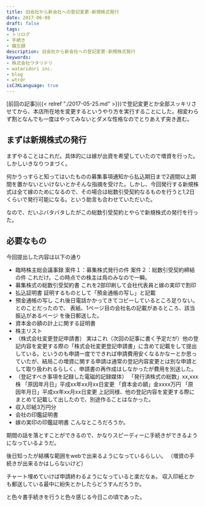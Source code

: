 ```yaml
---
title: 旧会社から新会社への登記変更-新規株式発行
date: 2017-06-08
draft: false
tags:
- トリログ
- 手続き
- 備忘録
description: 旧会社から新会社への登記変更-新規株式発行
keywords:
- 株式会社ワタリドリ
- wataridori inc.
- blog
- wtrdr
isCJKLanguage: true
---
```

[前回の記事]({{< relref "./2017-05-25.md" >}})で登記変更とか全部スッキリさせてから、本店所在地を変更するというやり方を実行することにした。相変わらず割となんでも一度はやってみないとダメな性格なのでとりあえず突き進む。
## まずは新規株式の発行
まずやることはこれだ。具体的には嫁が出資を希望していたので増資を行った。
しかしいきなりつまづく。

何かうっすらと知ってはいたものの募集事項通知から払込期日まで2週間以上期間を置かないといけないとかそんな指摘を受けた。しかし、今回発行する新規株式は全て嫁のためになるので、その場合は総数引受契約なるものを行うと1,2日くらいで発行可能になる。という助言も合わせていただいた。

なので、だいぶバタバタしたがこの総数引受契約とやらで新規株式の発行を行った。

## 必要なもの
今回提出した内容は以下の通り

- 臨時株主総会議事録
      案件１：募集株式発行の件
      案件２：総数引受契約締結の件
      これだけ。この時点での株主は鳥のみなので一瞬。
- 募集株式の総数引受契約書
      これを2部印刷して会社代表員と嫁の実印で割印
- 払込証明書
      証明するものとして「預金通帳の写し」と記載
- 預金通帳の写し
      これ後日電話かかってきてコピーしているところ足りない。とのことだったので、
      表紙、1ページ目の会社名の記載があるところ、該当振込があるページ
      を後日郵送した。
- 資本金の額の計上に関する証明書
- 株主リスト
- （株式会社変更登記申請書）
      実はこれ（次回の記事に書く予定だが）他の登記内容を変更する際の「株式会社変更登記申請書」に含めて記載をして提出している。というのも申請一度でできれば申請費用安くなるかなーとか思っていたが、結局この増資に関する申請は通常の登記内容変更とは別な申請として取り扱われるらしく、申請書の再作成はしなかったが費用を別送した。
- （登記すべき事項を記録した電磁的記録媒体）
      「発行済株式の総数」xx,xxx株
      「原因年月日」平成xx年xx月xx日変更
      「資本金の額」金xxxx万円
      「原因年月日」平成xx年xx月xx日変更
      上記同様、他の登記内容を変更する際にまとめて記載して出したので、別途作ることはなかった。
- 収入印紙3万円分
- 会社の印鑑証明書
- 嫁の実印の印鑑証明書
こんなところだろうか。

期間の話を落とすことができるので、かなりスピーディーに手続きができるようになっているようだ。

後日知ったが結構な範囲をwebで出来るようになっているらしい。
（増資の手続きが出来るかはしらないけど）

チャート埋めていけば申請終わるようになっていると楽だなぁ。
収入印紙とかも郵送している最中に紛失とかしたらどうすんだろうか。

と色々書手続きを行うと色々感じる今日この頃であった。

